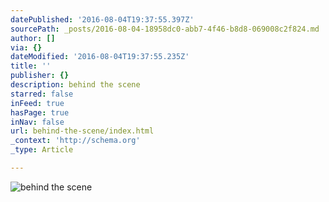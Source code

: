 ```yaml
---
datePublished: '2016-08-04T19:37:55.397Z'
sourcePath: _posts/2016-08-04-18958dc0-abb7-4f46-b8d8-069008c2f824.md
author: []
via: {}
dateModified: '2016-08-04T19:37:55.235Z'
title: ''
publisher: {}
description: behind the scene
starred: false
inFeed: true
hasPage: true
inNav: false
url: behind-the-scene/index.html
_context: 'http://schema.org'
_type: Article

---
```

![behind the scene](https://the-grid-user-content.s3-us-west-2.amazonaws.com/63c70d4d-ad87-4a85-9b5c-05043aa1567e.jpg)